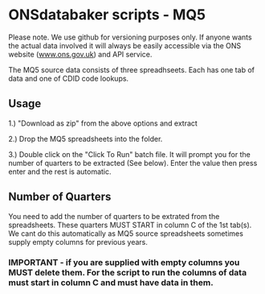# ONSdatabaker scripts - MQ5

Please note. We use github for versioning purposes only. If anyone wants the actual data involved it will always be easily accessible via the ONS website (www.ons.gov.uk) and API service.

The MQ5 source data consists of three spreadhseets. Each has one tab of data and one of CDID code lookups.


## Usage

1.) "Download as zip" from the above options and extract

2.) Drop the MQ5 spreadsheets into the folder.

3.) Double click on the "Click To Run" batch file. It will prompt you for the number of quarters to be extracted (See below). Enter the value then press enter and the rest is automatic.


## Number of Quarters

You need to add the number of quarters to be extrated from the spreadsheets. These quarters MUST START in column C of the 1st tab(s). We cant do this automatically as MQ5 source spreadsheets sometimes supply empty columns for previous years.

### IMPORTANT - if you are supplied with empty columns you MUST delete them. For the script to run the columns of data must start in column C and must have data in them.
